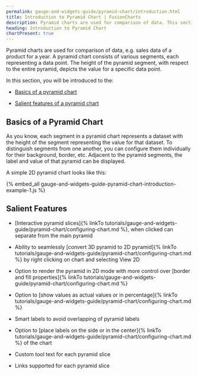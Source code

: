 ```yaml
---
permalink: gauge-and-widgets-guide/pyramid-chart/introduction.html
title: Introduction to Pyramid Chart | FusionCharts
description: Pyramid charts are used for comparison of data. This section indroduces some basics of pyramid chart with some of its silent features
heading: Introduction to Pyramid Chart
chartPresent: true
---
```


Pyramid charts are used for comparison of data, e.g. sales data of a product for a year. A pyramid chart consists of various segments, each representing a data point. The height of the pyramid segment, with respect to the entire pyramid, depicts the value for a specific data point.

In this section, you will be introduced to the:

* <a href="/gauge-and-widgets-guide/pyramid-chart/introduction.html#basics-of-a-pyramid-chart">Basics of a pyramid chart</a>

* <a href="/gauge-and-widgets-guide/pyramid-chart/introduction.html#salient-features">Salient features of a pyramid chart</a>

## Basics of a Pyramid Chart

As you know, each segment in a pyramid chart represents a dataset with the height of the segment representing the value for that dataset. To distinguish segments from one another, you can configure them individually for their background, border, etc. Adjacent to the pyramid segments, the label and value of that pyramid can be displayed.

A simple 2D pyramid chart looks like this:

{% embed_all gauge-and-widgets-guide-pyramid-chart-introduction-example-1.js %}

## Salient Features

* [Interactive pyramid slices]{% linkTo tutorials/gauge-and-widgets-guide/pyramid-chart/configuring-chart.md %}, when clicked can separate from the main pyramid

* Ability to seamlessly [convert 3D pyramid to 2D pyramid]{% linkTo tutorials/gauge-and-widgets-guide/pyramid-chart/configuring-chart.md %} by right clicking on chart and selecting View 2D

* Option to render the pyramid in 2D mode with more control over [border and fill properties]{% linkTo tutorials/gauge-and-widgets-guide/pyramid-chart/configuring-chart.md %}

* Option to [show values as actual values or in percentage]{% linkTo tutorials/gauge-and-widgets-guide/pyramid-chart/configuring-chart.md %}

* Smart labels to avoid overlapping of pyramid labels

* Option to [place labels on the side or in the center]{% linkTo tutorials/gauge-and-widgets-guide/pyramid-chart/configuring-chart.md %} of the chart

* Custom tool text for each pyramid slice

* Links supported for each pyramid slice
